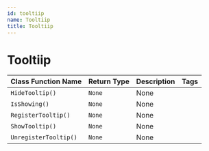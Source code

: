 ```yaml
---
id: tooltiip
name: Tooltiip
title: Tooltiip
---
```


# Tooltiip

| Class Function Name | Return Type | Description | Tags |
| ------------------- | ----------- | ----------- | ---- |
| `HideTooltip()` | `None` | None |
| `IsShowing()` | `None` | None |
| `RegisterTooltip()` | `None` | None |
| `ShowTooltip()` | `None` | None |
| `UnregisterTooltip()` | `None` | None |
